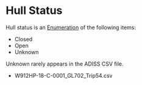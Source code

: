 # Hull Status
Hull status is an [Enumeration](Enumeration.md) of the following items: 
- Closed
- Open
- Unknown

Unknown rarely appears in the ADISS CSV file.
- W912HP-18-C-0001_GL702_Trip54.csv